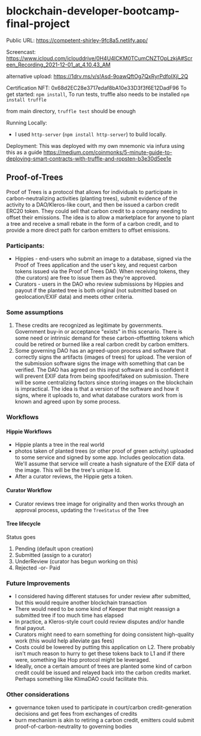 # blockchain-developer-bootcamp-final-project

Public URL: https://competent-shirley-9fc8a5.netlify.app/

Screencast: https://www.icloud.com/iclouddrive/0H4U4ICKM0TCumCNZTOpLzkjA#Screen_Recording_2021-12-01_at_4.10.43_AM

alternative upload: https://1drv.ms/v/s!Asd-9oawQftOg7QxRyrPdfoIXjl_2Q

Certification NFT: 0x68d2EC28e3717edaf8bA10e33D3f3f6E12DadF96
To get started:
`npm install`,
To run tests, truffle also needs to be installed
`npm install truffle`

from main directory, `truffle test` should be enough

Running Locally:

- I used `http-server` (`npm install http-server`) to build locally.

Deployment:
This was deployed with my own mnemonic via infura using this as a guide https://medium.com/coinmonks/5-minute-guide-to-deploying-smart-contracts-with-truffle-and-ropsten-b3e30d5ee1e

## Proof-of-Trees

Proof of Trees is a protocol that allows for individuals to participate in carbon-neutralizing activities (planting trees), submit evidence of the activity to a DAO/Kleros-like court, and then be issued a carbon credit ERC20 token. They could sell that carbon credit to a company needing to offset their emissions. The idea is to allow a marketplace for anyone to plant a tree and receive a small rebate in the form of a carbon credit, and to provide a more direct path for carbon emitters to offset emissions.

### Participants:

- Hippies - end-users who submit an image to a database, signed via the Proof of Trees application and the user's key, and request carbon tokens issued via the Proof of Trees DAO. When receiving tokens, they (the curators) are free to issue them as they're approved.
- Curators - users in the DAO who review submissions by Hippies and payout if the planted tree is both original (not submitted based on geolocation/EXIF data) and meets other criteria.

### Some assumptions

1. These credits are recognized as legitimate by governments. Government buy-in or acceptance "exists" in this scenario. There is some need or intrinsic demand for these carbon-offsetting tokens which could be retired or burned like a real carbon credit by carbon emitters.
2. Some governing DAO has an agreed-upon process and software that correctly signs the artifacts (images of trees) for upload. The version of the submission software signs the image with something that can be verified. The DAO has agreed on this input software and is confident it will prevent EXIF data from being spoofed/faked on submission. There will be some centralizing factors since storing images on the blockchain is impractical. The idea is that a version of the software and how it signs, where it uploads to, and what database curators work from is known and agreed upon by some process.

### Workflows

#### Hippie Workflows

- Hippie plants a tree in the real world
- photos taken of planted trees (or other proof of green activity) uploaded to some service and signed by some app. Includes geolocation data. We'll assume that service will create a hash signature of the EXIF data of the image. This will be the tree's unique Id.
- After a curator reviews, the Hippie gets a token.

#### Curator Workflow

- Curator reviews tree image for originality and then works through an approval process, updating the `TreeStatus` of the Tree

#### Tree lifecycle

Status goes

1. Pending (default upon creation)
2. Submitted (assign to a curator)
3. UnderReview (curator has begun working on this)
4. Rejected -or- Paid

### Future Improvements

- I considered having different statuses for under review after submitted, but this would require another blockchain transaction
- There would need to be some kind of Keeper that might reassign a submitted tree if too much time has elapsed
- In practice, a Kleros-style court could review disputes and/or handle final payout.
- Curators might need to earn something for doing consistent high-quality work (this would help alleviate gas fees)
- Costs could be lowered by putting this application on L2. There probably isn't much reason to hurry to get these tokens back to L1 and if there were, something like Hop protocol might be leveraged.
- Ideally, once a certain amount of trees are planted some kind of carbon credit could be issued and relayed back into the carbon credits market. Perhaps something like KlimaDAO could facilitate this.

### Other considerations

- governance token used to participate in court/carbon credit-generation decisions and get fees from exchanges of credits
- burn mechanism is akin to retiring a carbon credit, emitters could submit proof-of-carbon-neutrality to governing bodies
